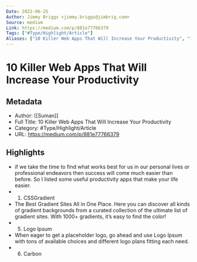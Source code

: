 ```yaml
---
Date: 2022-06-25
Author: Jimmy Briggs <jimmy.briggs@jimbrig.com>
Source: medium
Link: https://medium.com/p/881e77766379
Tags: ["#Type/Highlight/Article"]
Aliases: ["10 Killer Web Apps That Will Increase Your Productivity", "10 Killer Web Apps That Will Increase Your Productivity"]
---
```

# 10 Killer Web Apps That Will Increase Your Productivity

## Metadata
- Author: [[Suman]]
- Full Title: 10 Killer Web Apps That Will Increase Your Productivity
- Category: #Type/Highlight/Article
- URL: https://medium.com/p/881e77766379

## Highlights
- if we take the time to find what works best for us in our personal lives or professional endeavors then success will come much easier than before. So I listed some useful productivity apps that make your life easier.
- 1. CSSGradient
- The Best Gradient Sites All in One Place. Here you can discover all kinds of gradient backgrounds from a curated collection of the ultimate list of gradient sites. With 1000+ gradients, it’s easy to find the color!
- 5. Logo Ipsum
- When eager to get a placeholder logo, go ahead and use Logo Ipsum with tons of available choices and different logo plans fitting each need.
- 6. Carbon
